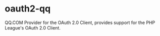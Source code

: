 # oauth2-qq
QQ.COM Provider for the OAuth 2.0 Client, provides support for the PHP League's OAuth 2.0 Client.
